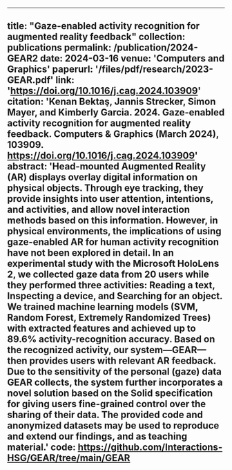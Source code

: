 
---
title: "Gaze-enabled activity recognition for augmented reality feedback"
collection: publications
permalink: /publication/2024-GEAR2
date: 2024-03-16
venue: 'Computers and Graphics'
paperurl: '/files/pdf/research/2023-GEAR.pdf'
link: 'https://doi.org/10.1016/j.cag.2024.103909' 
citation: 'Kenan Bektaş, Jannis Strecker, Simon Mayer, and Kimberly Garcia. 2024. Gaze-enabled activity recognition for augmented reality feedback. Computers & Graphics (March 2024), 103909. https://doi.org/10.1016/j.cag.2024.103909'
abstract: 'Head-mounted Augmented Reality (AR) displays overlay digital information on physical objects. Through eye tracking, they provide insights into user attention, intentions, and activities, and allow novel interaction methods based on this information. However, in physical environments, the implications of using gaze-enabled AR for human activity recognition have not been explored in detail. In an experimental study with the Microsoft HoloLens 2, we collected gaze data from 20 users while they performed three activities: Reading a text, Inspecting a device, and Searching for an object. We trained machine learning models (SVM, Random Forest, Extremely Randomized Trees) with extracted features and achieved up to 89.6% activity-recognition accuracy. Based on the recognized activity, our system—GEAR—then provides users with relevant AR feedback. Due to the sensitivity of the personal (gaze) data GEAR collects, the system further incorporates a novel solution based on the Solid specification for giving users fine-grained control over the sharing of their data. The provided code and anonymized datasets may be used to reproduce and extend our findings, and as teaching material.'
code: https://github.com/Interactions-HSG/GEAR/tree/main/GEAR
---


